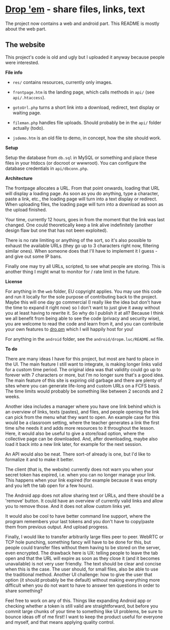 # [Drop 'em](http://dro.pm) - share files, links, text

The project now contains a web and android part. This README is mostly about the web part.

## The website

This project's code is old and ugly but I uploaded it anyway because people were interested.

**File info**

- `res/` contains resources, currently only images.

- `frontpage.htm` is the landing page, which calls methods in `api/` (see `api/.htaccess`).

- `gotoUrl.php` turns a short link into a download, redirect, text display or waiting page.

- `fileman.php` handles file uploads. Should probably be in the `api/` folder actually (todo).

- `jsdemo.htm` is an old file to demo, in concept, how the site should work.

**Setup**

Setup the database from `db.sql` in MySQL or something and place these files in your htdocs (or
docroot or wwwroot). You can configure the database credentials in `api/dbconn.php`.

**Architecture**

The frontpage allocates a URL. From that point onwards, loading that URL will display a loading page.
As soon as you do anything, type a character, paste a link, etc., the loading page will turn into a
text display or redirect. When uploading files, the loading page will turn into a download as soon
as the upload finished.

Your time, currently 12 hours, goes in from the moment that the link was last changed. One could
theoretically keep a link alive indefinitely (another design flaw but one that has not been exploited).

There is no rate limiting or anything of the sort, so it's also possible to exhaust the available
URLs (they go up to 3 characters right now, filtering similar ones). When someone does that I'll have
to implement it I guess - and give out some IP bans.

Finally one may try all URLs, scripted, to see what people are storing. This is another thing I might
wnat to monitor for / rate limit in the future.

**License**

For anything in the `web` folder, EU copyright applies. You may use this code and run it locally
for the sole purpose of contributing back to the project. Maybe this will one day go commercial
(I really like the idea but don't have the time to expand it right now) so I don't want to just
give it away without you at least having to rewrite it. So why do I publish it at all? Because
I think we all benefit from being able to see the code (privacy and security wise), you are
welcome to read the code and learn from it, and you can contribute your own features to
[dro.pm](http://dro.pm) which I will happily host for you!

For anything in the `android` folder, see the `android/dropm.luc/README.md` file.

**To do**

There are many ideas I have for this project, but most are hard to place in the UI. The main feature
I still want to integrate, is making longer links valid for a custom time period. The original idea
was that validity could go up to forever with 7 characters or more, but I'm no longer sure that's a
good idea. The main feature of this site is expiring old garbage and there are plenty of sites where
you can generate life-long and custom URLs on a FCFS basis. The time limits would probably be
something like between 2 seconds and 2 weeks.

Another idea includes a manager where you have one link behind which is an overview of links,
texts (pastes), and files, and people opening the link can pick from the menu what they want to open.
An example case for this would be a classroom setting, where the teacher generates a link the first
time s/he needs it and adds more resources to it throughout the lesson. Here, it would also be useful to give a
store/load option, where the collective page can be downloaded. And, after downloading, maybe also
load it back into a new link later, for example for the next session.

An API would also be neat. There sort-of already is one, but I'd like to formalize it and to make it
better.

The client (that is, the website) currently does not warn you when your secret token has expired,
i.e. when you can no longer manage your link. This happens when your link expired (for example
because it was empty and you left the tab open for a few hours).

The Android app does not allow sharing text or URLs, and there should be a 'remove' button. It could
have an overview of currently valid links and allow you to remove those. And it does not allow custom
links yet.

It would also be cool to have better command line support, where the program remembers your last
tokens and you don't have to copy/paste them from previous output. And upload progress.

Finally, I would like to transfer arbitrarily large files peer to peer. WebRTC or TCP hole punching,
something fancy will have to be done for this, but people could transfer files without them having to
be stored on the server, even encrypted. The drawback here is UX: telling people to leave the tab
open and that the URL will expire as soon as they close it (and it becomes unavailable) is not very
user friendly. The text should be clear and concise when this is the case. The user should, for small
files, also be able to use the traditional method. Another UI challenge: how to give the user that
option (it should probably be the default) without making everything more difficult when you do not
want to have to answer ten questions in order to share something?

Feel free to work on any of this. Things like expanding Android app or checking whether a token is still
valid are straightforward, but before you commit large chunks of your time to something like UI problems,
be sure to bounce ideas off of me first! I want to keep the product useful for everyone and myself,
and that means applying quality control.
